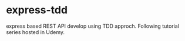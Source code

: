# express-tdd


express based REST API develop using TDD approch. Following tutorial series hosted in Udemy.
